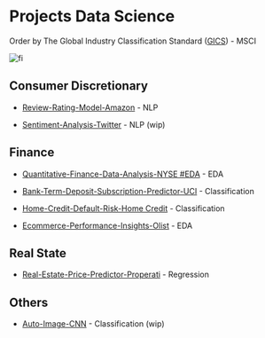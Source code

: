 # Projects Data Science

Order by The Global Industry Classification Standard ([GICS](https://www.msci.com/our-solutions/indexes/gics)) - MSCI 


![fi](https://www.msci.com/documents/1296102/11185224/870x200px-GICS-PageBanner_U.gif/bf857596-f018-125a-c784-37f17c359d57?t=1573145399828)


## Consumer Discretionary

- [Review-Rating-Model-Amazon](https://github.com/Dotto-Luis/Projects/tree/main/Consumer%20Discretionary/Amazon) - NLP

- [Sentiment-Analysis-Twitter](https://github.com/Dotto-Luis/Projects/tree/main/Consumer%20Discretionary/Sentiment-Analysis-Twitter) - NLP (wip)


## Finance

- [Quantitative-Finance-Data-Analysis-NYSE #EDA](https://github.com/Dotto-Luis/Projects/tree/main/Finance/NYSE) - EDA

- [Bank-Term-Deposit-Subscription-Predictor-UCI](https://github.com/Dotto-Luis/Projects/tree/main/Finance/Bank%20Marketing) - Classification

- [Home-Credit-Default-Risk-Home Credit](https://github.com/Dotto-Luis/Projects/tree/main/Finance/Home_credit_default_risk) - Classification

- [Ecommerce-Performance-Insights-Olist](https://github.com/Dotto-Luis/Projects/tree/main/Finance/Ecommerce-Latam) - EDA


## Real State

- [Real-Estate-Price-Predictor-Properati](https://github.com/Dotto-Luis/Projects/tree/main/Real%20State/Properati)  - Regression

## Others

- [Auto-Image-CNN](https://github.com/Dotto-Luis/Projects/tree/main/Others/Auto-Image-CNN) - Classification (wip)
